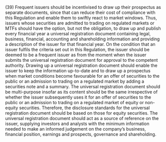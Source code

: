 (39) Frequent issuers should be incentivised to draw up their prospectus as separate documents, since that can reduce their cost of compliance with this Regulation and enable them to swiftly react to market windows. Thus, issuers whose securities are admitted to trading on regulated markets or MTFs should have the option, but not the obligation, to draw up and publish every financial year a universal registration document containing legal, business, financial, accounting and shareholding information and providing a description of the issuer for that financial year. On the condition that an issuer fulfils the criteria set out in this Regulation, the issuer should be deemed to be a frequent issuer as from the moment when the issuer submits the universal registration document for approval to the competent authority. Drawing up a universal registration document should enable the issuer to keep the information up-to-date and to draw up a prospectus when market conditions become favourable for an offer of securities to the public or an admission to trading on a regulated market by adding a securities note and a summary. The universal registration document should be multi-purpose insofar as its content should be the same irrespective of whether the issuer subsequently uses it for an offer of securities to the public or an admission to trading on a regulated market of equity or non-equity securities. Therefore, the disclosure standards for the universal registration document should be based on those for equity securities. The universal registration document should act as a source of reference on the issuer, supplying investors and analysts with the minimum information needed to make an informed judgement on the company’s business, financial position, earnings and prospects, governance and shareholding.